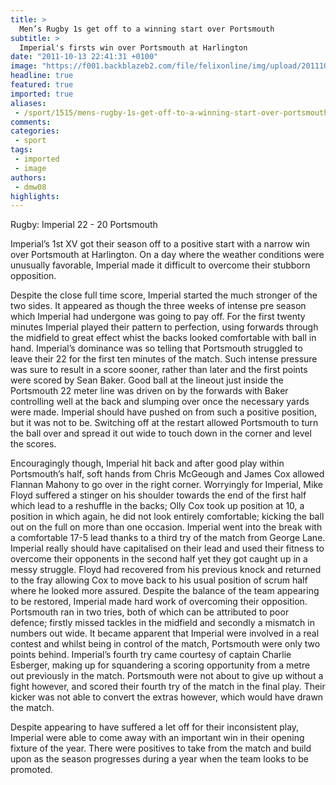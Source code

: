 ```yaml
---
title: >
  Men’s Rugby 1s get off to a winning start over Portsmouth
subtitle: >
  Imperial's firsts win over Portsmouth at Harlington
date: "2011-10-13 22:41:31 +0100"
image: "https://f001.backblazeb2.com/file/felixonline/img/upload/201110132340-ak6309-img_6158.jpg"
headline: true
featured: true
imported: true
aliases:
 - /sport/1515/mens-rugby-1s-get-off-to-a-winning-start-over-portsmouth
comments:
categories:
 - sport
tags:
 - imported
 - image
authors:
 - dmw08
highlights:
---
```


Rugby: Imperial 22 - 20 Portsmouth

Imperial’s 1st XV got their season off to a positive start with a narrow win over Portsmouth at Harlington. On a day where the weather conditions were unusually favorable, Imperial made it difficult to overcome their stubborn opposition.

Despite the close full time score, Imperial started the much stronger of the two sides. It appeared as though the three weeks of intense pre season which Imperial had undergone was going to pay off.
 For the first twenty minutes Imperial played their pattern to perfection, using forwards through the midfield to great effect whist the backs looked comfortable with ball in hand. Imperial’s dominance was so telling that Portsmouth struggled to leave their 22 for the first ten minutes of the match. Such intense pressure was sure to result in a score sooner, rather than later and the first points were scored by Sean Baker. Good ball at the lineout just inside the Portsmouth 22 meter line was driven on by the forwards with Baker controlling well at the back and slumping over once the necessary yards were made.
 Imperial should have pushed on from such a positive position, but it was not to be. Switching off at the restart allowed Portsmouth to turn the ball over and spread it out wide to touch down in the corner and level the scores.

Encouragingly though, Imperial hit back and after good play within Portsmouth’s half, soft hands from Chris McGeough and James Cox allowed Flannan Mahony to go over in the right corner.
 Worryingly for Imperial, Mike Floyd suffered a stinger on his shoulder towards the end of the first half which lead to a reshuffle in the backs; Olly Cox took up position at 10, a position in which again, he did not look entirely comfortable; kicking the ball out on the full on more than one occasion. Imperial went into the break with a comfortable 17-5 lead thanks to a third try of the match from George Lane.
 Imperial really should have capitalised on their lead and used their fitness to overcome their opponents in the second half yet they got caught up in a messy struggle. Floyd had recovered from his previous knock and returned to the fray allowing Cox to move back to his usual position of scrum half where he looked more assured. Despite the balance of the team appearing to be restored, Imperial made hard work of overcoming their opposition.
 Portsmouth ran in two tries, both of which can be attributed to poor defence; firstly missed tackles in the midfield and secondly a mismatch in numbers out wide. It became apparent that Imperial were involved in a real contest and whilst being in control of the match, Portsmouth were only two points behind.
 Imperial’s fourth try came courtesy of captain Charlie Esberger, making up for squandering a scoring opportunity from a metre out previously in the match.
 Portsmouth were not about to give up without a fight however, and scored their fourth try of the match in the final play. Their kicker was not able to convert the extras however, which would have drawn the match.

Despite appearing to have suffered a let off for their inconsistent play, Imperial were able to come away with an important win in their opening fixture of the year. There were positives to take from the match and build upon as the season progresses during a year when the team looks to be promoted.
